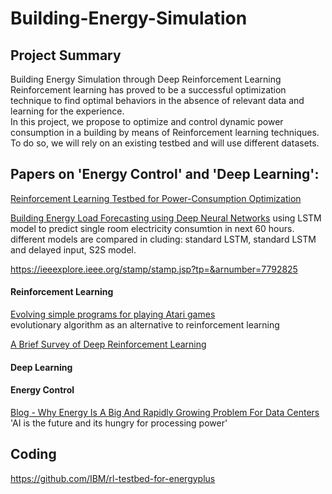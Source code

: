 # Building-Energy-Simulation  

## Project Summary  

Building Energy Simulation through Deep Reinforcement Learning
Reinforcement learning has proved to be a successful optimization technique to find optimal behaviors in the absence of relevant data and learning for the experience.  
In this project, we propose to optimize and control dynamic power consumption in a building by means of Reinforcement learning techniques. To do so, we will rely on an existing testbed and will use different datasets.  

## Papers on 'Energy Control' and 'Deep Learning':   

[Reinforcement Learning Testbed for Power-Consumption Optimization](https://arxiv.org/pdf/1808.10427.pdf)  

[Building Energy Load Forecasting using Deep Neural Networks](https://ieeexplore.ieee.org/stamp/stamp.jsp?tp=&arnumber=7793413)  using LSTM model to predict single room electricity consumtion in next 60 hours. different models are compared in cluding: standard LSTM, standard LSTM and delayed input, S2S model.  

https://ieeexplore.ieee.org/stamp/stamp.jsp?tp=&arnumber=7792825  

#### Reinforcement Learning  

[Evolving simple programs for playing Atari games](https://arxiv.org/pdf/1806.05695.pdf)  
evolutionary algorithm as an alternative to reinforcement learning  

[A Brief Survey of Deep Reinforcement Learning](https://spiral.imperial.ac.uk:8443/bitstream/10044/1/53340/2/1708.05866v1.pdf)  
#### Deep Learning  

#### Energy Control  
[Blog - Why Energy Is A Big And Rapidly Growing Problem For Data Centers](https://www.forbes.com/sites/forbestechcouncil/2017/12/15/why-energy-is-a-big-and-rapidly-growing-problem-for-data-centers/#772cdb265a30)  
'AI is the future and its hungry for processing power'  

## Coding  
https://github.com/IBM/rl-testbed-for-energyplus  
